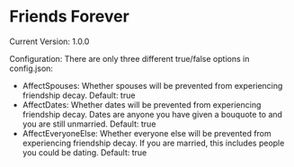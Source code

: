 ﻿# Friends Forever

Current Version: 1.0.0

Configuration:
There are only three different true/false options in config.json:

* AffectSpouses: Whether spouses will be prevented from experiencing friendship
decay. Default: true
* AffectDates: Whether dates will be prevented from experiencing friendship decay.
Dates are anyone you have given a bouquote to and you are still unmarried.
Default: true
* AffectEveryoneElse: Whether everyone else will be prevented from experiencing
friendship decay. If you are married, this includes people you could be dating.
Default: true